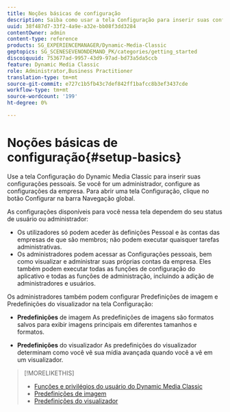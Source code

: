 ```yaml
---
title: Noções básicas de configuração
description: Saiba como usar a tela Configuração para inserir suas configurações pessoais. Se você for um administrador, configure as configurações da empresa.
uuid: 38f487d7-33f2-4a9e-a32e-bb08f3dd3284
contentOwner: admin
content-type: reference
products: SG_EXPERIENCEMANAGER/Dynamic-Media-Classic
geptopics: SG_SCENESEVENONDEMAND_PK/categories/getting_started
discoiquuid: 753677ad-9957-43d9-97ad-bd73a5da5ccb
feature: Dynamic Media Classic
role: Administrator,Business Practitioner
translation-type: tm+mt
source-git-commit: e727c1b5fb43c7def842ff1bafcc8b3ef3437cde
workflow-type: tm+mt
source-wordcount: '199'
ht-degree: 0%

---
```



# Noções básicas de configuração{#setup-basics}

Use a tela Configuração do Dynamic Media Classic para inserir suas configurações pessoais. Se você for um administrador, configure as configurações da empresa. Para abrir uma tela Configuração, clique no botão Configurar na barra Navegação global.

As configurações disponíveis para você nessa tela dependem do seu status de usuário ou administrador:

* Os utilizadores só podem aceder às definições Pessoal e às contas das empresas de que são membros; não podem executar quaisquer tarefas administrativas.
* Os administradores podem acessar as Configurações pessoais, bem como visualizar e administrar suas próprias contas da empresa. Eles também podem executar todas as funções de configuração do aplicativo e todas as funções de administração, incluindo a adição de administradores e usuários.

Os administradores também podem configurar Predefinições de imagem e Predefinições do visualizador na tela Configuração:

* **Predefinições**
de imagem As predefinições de imagens são formatos salvos para exibir imagens principais em diferentes tamanhos e formatos.

* **Predefinições**
do visualizador As predefinições do visualizador determinam como você vê sua mídia avançada quando você a vê em um visualizador.

>[!MORELIKETHIS]
>
>* [Funções e privilégios do usuário do Dynamic Media Classic](administration-setup.md#user_administration)
>* [Predefinições de imagem](application-setup.md#image_presets)
>* [Predefinições do visualizador](application-setup.md#viewer_presets)


